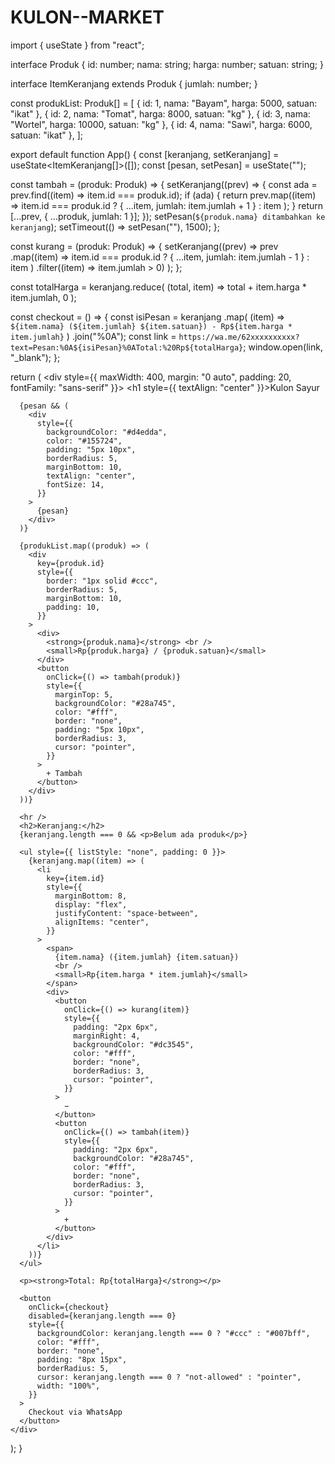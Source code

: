 # KULON--MARKET
import { useState } from "react";

interface Produk {
  id: number;
  nama: string;
  harga: number;
  satuan: string;
}

interface ItemKeranjang extends Produk {
  jumlah: number;
}

const produkList: Produk[] = [
  { id: 1, nama: "Bayam", harga: 5000, satuan: "ikat" },
  { id: 2, nama: "Tomat", harga: 8000, satuan: "kg" },
  { id: 3, nama: "Wortel", harga: 10000, satuan: "kg" },
  { id: 4, nama: "Sawi", harga: 6000, satuan: "ikat" },
];

export default function App() {
  const [keranjang, setKeranjang] = useState<ItemKeranjang[]>([]);
  const [pesan, setPesan] = useState("");

  const tambah = (produk: Produk) => {
    setKeranjang((prev) => {
      const ada = prev.find((item) => item.id === produk.id);
      if (ada) {
        return prev.map((item) =>
          item.id === produk.id ? { ...item, jumlah: item.jumlah + 1 } : item
        );
      }
      return [...prev, { ...produk, jumlah: 1 }];
    });
    setPesan(`${produk.nama} ditambahkan ke keranjang`);
    setTimeout(() => setPesan(""), 1500);
  };

  const kurang = (produk: Produk) => {
    setKeranjang((prev) =>
      prev
        .map((item) =>
          item.id === produk.id ? { ...item, jumlah: item.jumlah - 1 } : item
        )
        .filter((item) => item.jumlah > 0)
    );
  };

  const totalHarga = keranjang.reduce(
    (total, item) => total + item.harga * item.jumlah,
    0
  );

  const checkout = () => {
    const isiPesan = keranjang
      .map(
        (item) =>
          `${item.nama} (${item.jumlah} ${item.satuan}) - Rp${item.harga * item.jumlah}`
      )
      .join("%0A");
    const link = `https://wa.me/62xxxxxxxxxx?text=Pesan:%0A${isiPesan}%0ATotal:%20Rp${totalHarga}`;
    window.open(link, "_blank");
  };

  return (
    <div style={{ maxWidth: 400, margin: "0 auto", padding: 20, fontFamily: "sans-serif" }}>
      <h1 style={{ textAlign: "center" }}>Kulon Sayur</h1>

      {pesan && (
        <div
          style={{
            backgroundColor: "#d4edda",
            color: "#155724",
            padding: "5px 10px",
            borderRadius: 5,
            marginBottom: 10,
            textAlign: "center",
            fontSize: 14,
          }}
        >
          {pesan}
        </div>
      )}

      {produkList.map((produk) => (
        <div
          key={produk.id}
          style={{
            border: "1px solid #ccc",
            borderRadius: 5,
            marginBottom: 10,
            padding: 10,
          }}
        >
          <div>
            <strong>{produk.nama}</strong> <br />
            <small>Rp{produk.harga} / {produk.satuan}</small>
          </div>
          <button
            onClick={() => tambah(produk)}
            style={{
              marginTop: 5,
              backgroundColor: "#28a745",
              color: "#fff",
              border: "none",
              padding: "5px 10px",
              borderRadius: 3,
              cursor: "pointer",
            }}
          >
            + Tambah
          </button>
        </div>
      ))}

      <hr />
      <h2>Keranjang:</h2>
      {keranjang.length === 0 && <p>Belum ada produk</p>}

      <ul style={{ listStyle: "none", padding: 0 }}>
        {keranjang.map((item) => (
          <li
            key={item.id}
            style={{
              marginBottom: 8,
              display: "flex",
              justifyContent: "space-between",
              alignItems: "center",
            }}
          >
            <span>
              {item.nama} ({item.jumlah} {item.satuan})
              <br />
              <small>Rp{item.harga * item.jumlah}</small>
            </span>
            <div>
              <button
                onClick={() => kurang(item)}
                style={{
                  padding: "2px 6px",
                  marginRight: 4,
                  backgroundColor: "#dc3545",
                  color: "#fff",
                  border: "none",
                  borderRadius: 3,
                  cursor: "pointer",
                }}
              >
                −
              </button>
              <button
                onClick={() => tambah(item)}
                style={{
                  padding: "2px 6px",
                  backgroundColor: "#28a745",
                  color: "#fff",
                  border: "none",
                  borderRadius: 3,
                  cursor: "pointer",
                }}
              >
                +
              </button>
            </div>
          </li>
        ))}
      </ul>

      <p><strong>Total: Rp{totalHarga}</strong></p>

      <button
        onClick={checkout}
        disabled={keranjang.length === 0}
        style={{
          backgroundColor: keranjang.length === 0 ? "#ccc" : "#007bff",
          color: "#fff",
          border: "none",
          padding: "8px 15px",
          borderRadius: 5,
          cursor: keranjang.length === 0 ? "not-allowed" : "pointer",
          width: "100%",
        }}
      >
        Checkout via WhatsApp
      </button>
    </div>
  );
}
